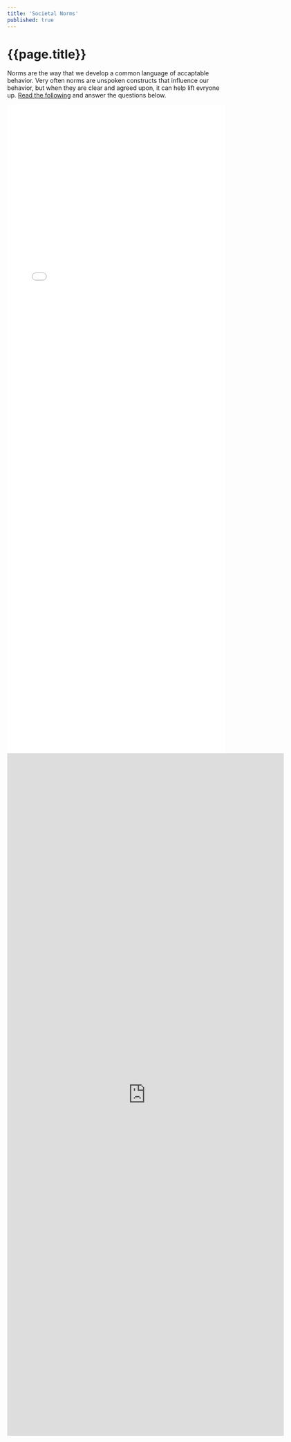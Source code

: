 ```yaml
---
title: 'Societal Norms'
published: true
---
```


# {{page.title}}

Norms are the way that we develop a common language of accaptable behavior. Very often norms are unspoken constructs that influence our behavior, but when they are clear and agreed upon, it can help lift evryone up. [Read the following]({{site.baseurl}}/img/why-a-norm-matter-3026644.pdf) and answer the questions below.

<embed src="{{site.baseurl}}/img/why-a-norm-matter-3026644.pdf" width="100%" height="1500" type="application/pdf">

<iframe src="https://docs.google.com/forms/d/e/1FAIpQLSeTiKNqo_xOV1nMPST8OcbePctkzdXGdyH9NFO0AvzSqPg83A/viewform?embedded=true" width="640" height="1579" frameborder="0" marginheight="0" marginwidth="0">Loading...</iframe>